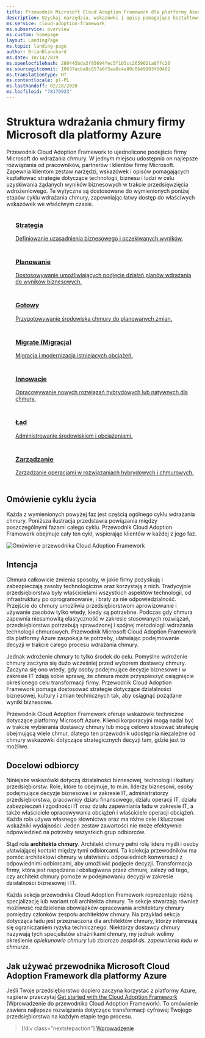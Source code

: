 ```yaml
---
title: Przewodnik Microsoft Cloud Adoption Framework dla platformy Azure
description: Uzyskaj narzędzia, wskazówki i opisy pomagające kształtować strategie oraz uzyskiwać żądane wyniki biznesowe we wszystkich fazach cyklu życia wdrażania chmury.
ms.service: cloud-adoption-framework
ms.subservice: overview
ms.custom: homepage
layout: LandingPage
ms.topic: landing-page
author: BrianBlanchard
ms.date: 10/14/2019
ms.openlocfilehash: 280445bda3f95694fec5f1b5cc2659021a8ffc20
ms.sourcegitcommit: 10637acba8c857a6f5aa8c4a80c0649903f60402
ms.translationtype: HT
ms.contentlocale: pl-PL
ms.lasthandoff: 02/28/2020
ms.locfileid: "78170923"
---
```

# <a name="microsoft-cloud-adoption-framework-for-azure"></a>Struktura wdrażania chmury firmy Microsoft dla platformy Azure

Przewodnik Cloud Adoption Framework to ujednolicone podejście firmy Microsoft do wdrażania chmury. W jednym miejscu udostępnia on najlepsze rozwiązania od pracowników, partnerów i klientów firmy Microsoft. Zapewnia klientom zestaw narzędzi, wskazówek i opisów pomagających kształtować strategie dotyczące technologii, biznesu i ludzi w celu uzyskiwania żądanych wyników biznesowych w trakcie przedsięwzięcia wdrożeniowego. Te wytyczne są dostosowane do wymienionych poniżej etapów cyklu wdrażania chmury, zapewniając łatwy dostęp do właściwych wskazówek we właściwym czasie.

<!-- markdownlint-disable MD033 -->

<ul class="panelContent cardsF">
    <li style="display: flex; flex-direction: column;">
        <a href="./strategy/index.md">
            <div class="cardSize">
                <div class="cardPadding" style="padding-bottom:10px;">
                    <div class="card" style="padding-bottom:10px;">
                        <div class="cardImageOuter">
                            <div class="cardImage">
                                <img alt="" src="./_images/caf-strategy.png" data-linktype="external">
                            </div>
                        </div>
                        <div class="cardText" style="padding-left:0px;">
                            <h3>Strategia</h3>
Definiowanie uzasadnienia biznesowego i oczekiwanych wyników.
                        </div>
                    </div>
                </div>
            </div>
        </a>
    </li>
    <li style="display: flex; flex-direction: column;">
        <a href="./plan/index.md">
            <div class="cardSize">
                <div class="cardPadding" style="padding-bottom:10px;">
                    <div class="card" style="padding-bottom:10px;">
                        <div class="cardImageOuter">
                            <div class="cardImage">
                                <img alt="" src="./_images/caf-plan.png" data-linktype="external">
                            </div>
                        </div>
                        <div class="cardText" style="padding-left:0px;">
                            <h3>Planowanie</h3>
Dostosowywanie umożliwiających podjęcie działań planów wdrażania do wyników biznesowych.
                        </div>
                    </div>
                </div>
            </div>
        </a>
    </li>
    <li style="display: flex; flex-direction: column;">
        <a href="./ready/index.md">
            <div class="cardSize">
                <div class="cardPadding" style="padding-bottom:10px;">
                    <div class="card" style="padding-bottom:10px;">
                        <div class="cardImageOuter">
                            <div class="cardImage">
                                <img alt="" src="./_images/caf-ready.png" data-linktype="external">
                            </div>
                        </div>
                        <div class="cardText" style="padding-left:0px;">
                            <h3>Gotowy</h3>
Przygotowywanie środowiska chmury do planowanych zmian.
                        </div>
                    </div>
                </div>
            </div>
        </a>
    </li>
    <li style="display: flex; flex-direction: column;">
        <a href="./migrate/index.md">
            <div class="cardSize">
                <div class="cardPadding" style="padding-bottom:10px;">
                    <div class="card" style="padding-bottom:10px;">
                        <div class="cardImageOuter">
                            <div class="cardImage">
                                <img alt="" src="./_images/caf-migrate.png" data-linktype="external">
                            </div>
                        </div>
                        <div class="cardText" style="padding-left:0px;">
                            <h3>Migrate (Migracja)</h3>
Migracja i modernizacja istniejących obciążeń.
                        </div>
                    </div>
                </div>
            </div>
        </a>
    </li>
    <li style="display: flex; flex-direction: column;">
        <a href="./innovate/index.md">
            <div class="cardSize">
                <div class="cardPadding" style="padding-bottom:10px;">
                    <div class="card" style="padding-bottom:10px;">
                        <div class="cardImageOuter">
                            <div class="cardImage">
                                <img alt="" src="./_images/caf-adopt.png" data-linktype="external">
                            </div>
                        </div>
                        <div class="cardText" style="padding-left:0px;">
                            <h3>Innowacje</h3>
Opracowywanie nowych rozwiązań hybrydowych lub natywnych dla chmury.
                        </div>
                    </div>
                </div>
            </div>
        </a>
    </li>
    <li style="display: flex; flex-direction: column;">
        <a href="./govern/index.md">
            <div class="cardSize">
                <div class="cardPadding" style="padding-bottom:10px;">
                    <div class="card" style="padding-bottom:10px;">
                        <div class="cardImageOuter">
                            <div class="cardImage">
                                <img alt="" src="./_images/caf-govern.png" data-linktype="external">
                            </div>
                        </div>
                        <div class="cardText" style="padding-left:0px;">
                            <h3>Ład</h3>
Administrowanie środowiskiem i obciążeniami.
                        </div>
                    </div>
                </div>
            </div>
        </a>
    </li>
    <li style="display: flex; flex-direction: column;">
        <a href="./manage/index.md">
            <div class="cardSize">
                <div class="cardPadding" style="padding-bottom:10px;">
                    <div class="card" style="padding-bottom:10px;">
                        <div class="cardImageOuter">
                            <div class="cardImage">
                                <img alt="" src="./_images/caf-manage.png" data-linktype="external">
                            </div>
                        </div>
                        <div class="cardText" style="padding-left:0px;">
                            <h3>Zarządzanie</h3>
Zarządzanie operacjami w rozwiązaniach hybrydowych i chmurowych.
                        </div>
                    </div>
                </div>
            </div>
        </a>
    </li>
</ul>

## <a name="understand-the-lifecycle"></a>Omówienie cyklu życia

Każda z wymienionych powyżej faz jest częścią ogólnego cyklu wdrażania chmury. Poniższa ilustracja przedstawia powiązania między poszczególnymi fazami całego cyklu. Przewodnik Cloud Adoption Framework obejmuje cały ten cykl, wspierając klientów w każdej z jego faz.

![Omówienie przewodnika Cloud Adoption Framework](./_images/caf-overview.png)

## <a name="intent"></a>Intencja

Chmura całkowicie zmienia sposoby, w jakie firmy pozyskują i zabezpieczają zasoby technologiczne oraz korzystają z nich. Tradycyjnie przedsiębiorstwa były właścicielami wszystkich aspektów technologii, od infrastruktury po oprogramowanie, i brały za nie odpowiedzialność. Przejście do chmury umożliwia przedsiębiorstwom aprowizowanie i używanie zasobów tylko wtedy, kiedy są potrzebne. Podczas gdy chmura zapewnia niesamowitą elastyczność w zakresie stosowanych rozwiązań, przedsiębiorstwa potrzebują sprawdzonej i spójnej metodologii wdrażania technologii chmurowych. Przewodnik Microsoft Cloud Adoption Framework dla platformy Azure zaspokaja te potrzeby, ułatwiając podejmowanie decyzji w trakcie całego procesu wdrażania chmury.

Jednak wdrożenie chmury to tylko środek do celu. Pomyślne wdrożenie chmury zaczyna się dużo wcześniej przed wyborem dostawcy chmury. Zaczyna się ono wtedy, gdy osoby podejmujące decyzje biznesowe i w zakresie IT zdają sobie sprawę, że chmura może przyspieszyć osiągnięcie określonego celu transformacji firmy. Przewodnik Cloud Adoption Framework pomaga dostosować strategie dotyczące działalności biznesowej, kultury i zmian technicznych tak, aby osiągnąć pożądane wyniki biznesowe.

Przewodnik Cloud Adoption Framework oferuje wskazówki techniczne dotyczące platformy Microsoft Azure. Klienci korporacyjni mogą nadal być w trakcie wybierania dostawcy chmury lub mogą celowo stosować strategię obejmującą wiele chmur, dlatego ten przewodnik udostępnia niezależne od chmury wskazówki dotyczące strategicznych decyzji tam, gdzie jest to możliwe.

## <a name="intended-audience"></a>Docelowi odbiorcy

Niniejsze wskazówki dotyczą działalności biznesowej, technologii i kultury przedsiębiorstw. Role, które to obejmuje, to m.in. liderzy biznesowi, osoby podejmujące decyzje biznesowe i w zakresie IT, administratorzy przedsiębiorstwa, pracownicy działu finansowego, działu operacji IT, działu zabezpieczeń i zgodności IT oraz działu zapewniania ładu w zakresie IT, a także właściciele opracowywania obciążeń i właściciele operacji obciążeń. Każda rola używa własnego słownictwa oraz ma różne cele i kluczowe wskaźniki wydajności. Jeden zestaw zawartości nie może efektywnie odpowiedzieć na potrzeby wszystkich grup odbiorców.

Stąd rola **architekta chmury**. Architekt chmury pełni rolę lidera myśli i osoby ułatwiającej kontakt między tymi odbiorcami. Ta kolekcja przewodników ma pomóc architektowi chmury w ułatwieniu odpowiednich konwersacji z odpowiednimi odbiorcami, aby umożliwić podjęcie decyzji. Transformacja firmy, która jest napędzana i obsługiwana przez chmurę, zależy od tego, czy architekt chmury pomoże w podejmowaniu decyzji w zakresie działalności biznesowej i IT.

Każda sekcja przewodnika Cloud Adoption Framework reprezentuje różną specjalizację lub wariant roli architekta chmury. Te sekcje stwarzają również możliwość rozdzielenia obowiązków opracowania architektury chmury pomiędzy członków zespołu architektów chmury. Na przykład sekcja dotycząca ładu jest przeznaczona dla architektów chmury, którzy interesują się ograniczaniem ryzyka technicznego. Niektórzy dostawcy chmury nazywają tych specjalistów strażnikami chmury, my jednak wolimy określenie _opiekunowie chmury_ lub zbiorczo _zespół ds. zapewnienia ładu w chmurze_.

## <a name="how-to-use-the-microsoft-cloud-adoption-framework-for-azure"></a>Jak używać przewodnika Microsoft Cloud Adoption Framework dla platformy Azure

Jeśli Twoje przedsiębiorstwo dopiero zaczyna korzystać z platformy Azure, najpierw przeczytaj [Get started with the Cloud Adoption Framework](./getting-started/migrate.md) (Wprowadzenie do przewodnika Cloud Adoption Framework). To omówienie zawiera najlepsze rozwiązania dotyczące transformacji cyfrowej Twojego przedsiębiorstwa na każdym etapie tego procesu.

> [!div class="nextstepaction"]
> [Wprowadzenie](./getting-started/migrate.md)
